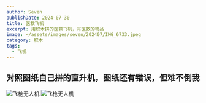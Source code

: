 ```yaml
---
author: Seven
publishDate: 2024-07-30
title: 医救飞机
excerpt: 用积木拼的医救飞机，有医救的物品
image: ~/assets/images/seven/202407/IMG_6733.jpeg
category: 积木
tags:
  - 飞机
---
```


## 对照图纸自己拼的直升机，图纸还有错误，但难不倒我

![飞枪无人机](~/assets/images/seven/202407/IMG_6735.jpeg)
![飞枪无人机](~/assets/images/seven/202407/IMG_6736.jpeg)
